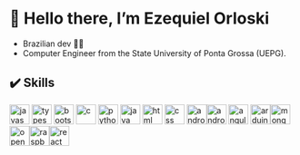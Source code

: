 # 👋 Hello there, I’m Ezequiel Orloski

- Brazilian dev :man_technologist:	
- Computer Engineer from the State University of Ponta Grossa (UEPG).

## :heavy_check_mark: Skills 
<img src="https://cdn.jsdelivr.net/gh/devicons/devicon/icons/javascript/javascript-original.svg" width="35" height="35" title="javascript" alt="javascript"/> <img src="https://cdn.jsdelivr.net/gh/devicons/devicon/icons/typescript/typescript-original.svg" width="35" height="35" title="typescript" alt="typescript"/> <img src="https://cdn.jsdelivr.net/gh/devicons/devicon/icons/bootstrap/bootstrap-original.svg" width="35" height="35" title="bootstrap" alt="bootstrap"/> <img src="https://cdn.jsdelivr.net/gh/devicons/devicon/icons/c/c-original.svg" width="35" height="35"  title="c" alt="c"/> <img src="https://cdn.jsdelivr.net/gh/devicons/devicon/icons/python/python-original.svg" width="35" height="35"  title="python" alt="python"/> <img src="https://cdn.jsdelivr.net/gh/devicons/devicon/icons/java/java-original.svg" width="35" height="35" title="java" alt="java"/> <img src="https://cdn.jsdelivr.net/gh/devicons/devicon/icons/html5/html5-original.svg" width="35" height="35"  title="html" alt="html"/> <img src="https://cdn.jsdelivr.net/gh/devicons/devicon/icons/css3/css3-original.svg" width="35" height="35" title="css" alt="css"/> <img src="https://cdn.jsdelivr.net/gh/devicons/devicon/icons/android/android-plain.svg" width="35" height="35" title="android" alt="android"/><img src="https://cdn.jsdelivr.net/gh/devicons/devicon/icons/androidstudio/androidstudio-original.svg" width="35" height="35" title="android" alt="android"/> <img src="https://cdn.jsdelivr.net/gh/devicons/devicon/icons/angularjs/angularjs-original.svg" width="35" height="35" title="android" alt="angular"/> <img src="https://cdn.jsdelivr.net/gh/devicons/devicon/icons/arduino/arduino-original.svg" width="35" height="35" title="android" alt="arduino"/><img src="https://cdn.jsdelivr.net/gh/devicons/devicon/icons/mongodb/mongodb-original.svg" width="35" height="35" title="android" alt="mongodb"/><img src="https://cdn.jsdelivr.net/gh/devicons/devicon/icons/opencv/opencv-original.svg" width="35" height="35" title="android" alt="opencv"/><img src="https://cdn.jsdelivr.net/gh/devicons/devicon/icons/raspberrypi/raspberrypi-original.svg" width="35" height="35" title="android" alt="raspberrypi"/><img src="https://cdn.jsdelivr.net/gh/devicons/devicon/icons/react/react-original.svg" width="35" height="35" title="android" alt="react"/>
